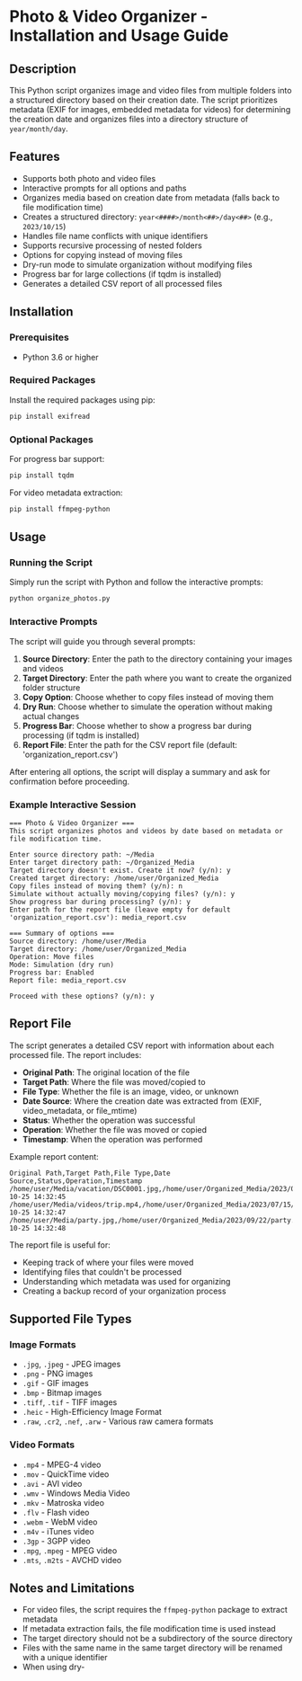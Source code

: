 # Photo & Video Organizer - Installation and Usage Guide

## Description
This Python script organizes image and video files from multiple folders into a structured directory based on their creation date. The script prioritizes metadata (EXIF for images, embedded metadata for videos) for determining the creation date and organizes files into a directory structure of `year/month/day`.

## Features
- Supports both photo and video files
- Interactive prompts for all options and paths
- Organizes media based on creation date from metadata (falls back to file modification time)
- Creates a structured directory: `year<####>/month<##>/day<##>` (e.g., `2023/10/15`)
- Handles file name conflicts with unique identifiers
- Supports recursive processing of nested folders
- Options for copying instead of moving files
- Dry-run mode to simulate organization without modifying files
- Progress bar for large collections (if tqdm is installed)
- Generates a detailed CSV report of all processed files

## Installation

### Prerequisites
- Python 3.6 or higher

### Required Packages
Install the required packages using pip:

```bash
pip install exifread
```

### Optional Packages
For progress bar support:
```bash
pip install tqdm
```

For video metadata extraction:
```bash
pip install ffmpeg-python
```

## Usage

### Running the Script
Simply run the script with Python and follow the interactive prompts:

```bash
python organize_photos.py
```

### Interactive Prompts
The script will guide you through several prompts:

1. **Source Directory**: Enter the path to the directory containing your images and videos
2. **Target Directory**: Enter the path where you want to create the organized folder structure
3. **Copy Option**: Choose whether to copy files instead of moving them
4. **Dry Run**: Choose whether to simulate the operation without making actual changes
5. **Progress Bar**: Choose whether to show a progress bar during processing (if tqdm is installed)
6. **Report File**: Enter the path for the CSV report file (default: 'organization_report.csv')

After entering all options, the script will display a summary and ask for confirmation before proceeding.

### Example Interactive Session

```
=== Photo & Video Organizer ===
This script organizes photos and videos by date based on metadata or file modification time.

Enter source directory path: ~/Media
Enter target directory path: ~/Organized_Media
Target directory doesn't exist. Create it now? (y/n): y
Created target directory: /home/user/Organized_Media
Copy files instead of moving them? (y/n): n
Simulate without actually moving/copying files? (y/n): y
Show progress bar during processing? (y/n): y
Enter path for the report file (leave empty for default 'organization_report.csv'): media_report.csv

=== Summary of options ===
Source directory: /home/user/Media
Target directory: /home/user/Organized_Media
Operation: Move files
Mode: Simulation (dry run)
Progress bar: Enabled
Report file: media_report.csv

Proceed with these options? (y/n): y
```

## Report File

The script generates a detailed CSV report with information about each processed file. The report includes:

- **Original Path**: The original location of the file
- **Target Path**: Where the file was moved/copied to
- **File Type**: Whether the file is an image, video, or unknown
- **Date Source**: Where the creation date was extracted from (EXIF, video_metadata, or file_mtime)
- **Status**: Whether the operation was successful
- **Operation**: Whether the file was moved or copied
- **Timestamp**: When the operation was performed

Example report content:
```
Original Path,Target Path,File Type,Date Source,Status,Operation,Timestamp
/home/user/Media/vacation/DSC0001.jpg,/home/user/Organized_Media/2023/07/15/DSC0001.jpg,image,EXIF,Success,Move,2023-10-25 14:32:45
/home/user/Media/videos/trip.mp4,/home/user/Organized_Media/2023/07/15/trip.mp4,video,video_metadata,Success,Move,2023-10-25 14:32:47
/home/user/Media/party.jpg,/home/user/Organized_Media/2023/09/22/party.jpg,image,file_mtime,Success,Move,2023-10-25 14:32:48
```

The report file is useful for:
- Keeping track of where your files were moved
- Identifying files that couldn't be processed
- Understanding which metadata was used for organizing
- Creating a backup record of your organization process

## Supported File Types

### Image Formats
- `.jpg`, `.jpeg` - JPEG images
- `.png` - PNG images
- `.gif` - GIF images
- `.bmp` - Bitmap images
- `.tiff`, `.tif` - TIFF images
- `.heic` - High-Efficiency Image Format
- `.raw`, `.cr2`, `.nef`, `.arw` - Various raw camera formats

### Video Formats
- `.mp4` - MPEG-4 video
- `.mov` - QuickTime video
- `.avi` - AVI video
- `.wmv` - Windows Media Video
- `.mkv` - Matroska video
- `.flv` - Flash video
- `.webm` - WebM video
- `.m4v` - iTunes video
- `.3gp` - 3GPP video
- `.mpg`, `.mpeg` - MPEG video
- `.mts`, `.m2ts` - AVCHD video

## Notes and Limitations

- For video files, the script requires the `ffmpeg-python` package to extract metadata
- If metadata extraction fails, the file modification time is used instead
- The target directory should not be a subdirectory of the source directory
- Files with the same name in the same target directory will be renamed with a unique identifier
- When using dry-
